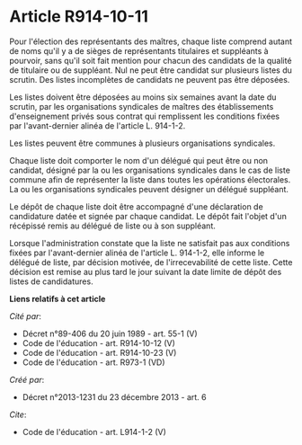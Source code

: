# Article R914-10-11

Pour l'élection des représentants des maîtres, chaque liste comprend autant de noms qu'il y a de sièges de représentants
titulaires et suppléants à pourvoir, sans qu'il soit fait mention pour chacun des candidats de la qualité de titulaire ou de
suppléant. Nul ne peut être candidat sur plusieurs listes du scrutin. Des listes incomplètes de candidats ne peuvent pas être
déposées. 

Les listes doivent être déposées au moins six semaines avant la date du scrutin, par les organisations syndicales de maîtres
des établissements d'enseignement privés sous contrat qui remplissent les conditions fixées par l'avant-dernier alinéa de
l'article L. 914-1-2. 

Les listes peuvent être communes à plusieurs organisations syndicales. 

Chaque liste doit comporter le nom d'un délégué qui peut être ou non candidat, désigné par la ou les organisations syndicales
dans le cas de liste commune afin de représenter la liste dans toutes les opérations électorales. La ou les organisations
syndicales peuvent désigner un délégué suppléant. 

Le dépôt de chaque liste doit être accompagné d'une déclaration de candidature datée et signée par chaque candidat. Le dépôt
fait l'objet d'un récépissé remis au délégué de liste ou à son suppléant. 

Lorsque l'administration constate que la liste ne satisfait pas aux conditions fixées par l'avant-dernier alinéa de l'article
L. 914-1-2, elle informe le délégué de liste, par décision motivée, de l'irrecevabilité de cette liste. Cette décision est
remise au plus tard le jour suivant la date limite de dépôt des listes de candidatures.

**Liens relatifs à cet article**

_Cité par_:

  - Décret n°89-406 du 20 juin 1989 - art. 55-1 (V)
  - Code de l'éducation - art. R914-10-12 (V)
  - Code de l'éducation - art. R914-10-23 (V)
  - Code de l'éducation - art. R973-1 (VD)

_Créé par_:

  - Décret n°2013-1231 du 23 décembre 2013 - art. 6

_Cite_:

  - Code de l'éducation - art. L914-1-2 (V)
